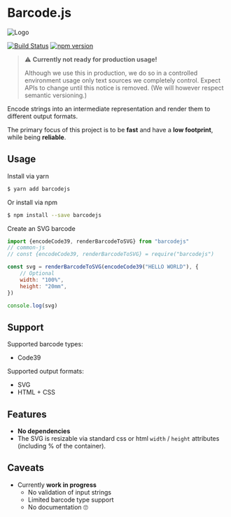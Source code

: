 # Barcode.js
![Logo](https://cdn.rawgit.com/mormahr/barcode.js/35fd6ead/assets/logo.svg)

[![Build Status](https://travis-ci.org/mormahr/barcode.js.svg?branch=master)](https://travis-ci.org/mormahr/barcode.js)
[![npm version](https://badge.fury.io/js/barcodejs.svg)](https://www.npmjs.com/package/barcodejs)

> ⚠️ **Currently not ready for production usage!**
>
> Although we use this in production, we do so in a controlled environment usage only text sources we completely control.
> Expect APIs to change until this notice is removed. (We will however respect semantic versioning.)

Encode strings into an intermediate representation and render them to different output formats.

The primary focus of this project is to be **fast** and have a **low footprint**, while being **reliable**.

## Usage
Install via yarn
```bash
$ yarn add barcodejs
```

Or install via npm
```bash
$ npm install --save barcodejs
```

Create an SVG barcode
```js
import {encodeCode39, renderBarcodeToSVG} from "barcodejs"
// common-js
// const {encodeCode39, renderBarcodeToSVG} = require("barcodejs")

const svg = renderBarcodeToSVG(encodeCode39("HELLO WORLD"), {
    // Optional
    width: "100%",
    height: "20mm",
})

console.log(svg)
```

## Support
Supported barcode types:
* Code39

Supported output formats:
* SVG
* HTML + CSS

## Features
* **No dependencies**
* The SVG is resizable via standard css or html `width` / `height` attributes (including % of the container).

## Caveats
* Currently **work in progress**
  * No validation of input strings
  * Limited barcode type support
  * No documentation 🙄
